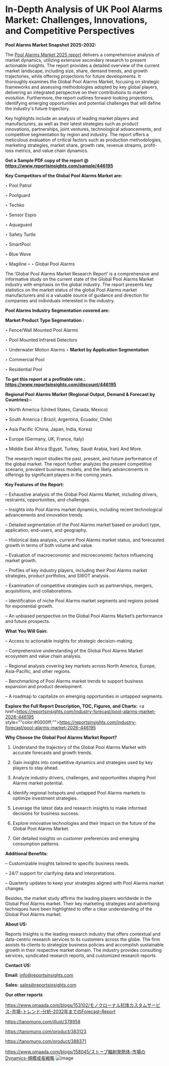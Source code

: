 # In-Depth Analysis of UK Pool Alarms Market: Challenges, Innovations, and Competitive Perspectives

<strong>Pool Alarms Market Snapshot 2025-2032:</strong>

The <a href=https://www.reportsinsights.com/sample/446195>Pool Alarms Market 2025 report</a> delivers a comprehensive analysis of market dynamics, utilizing extensive secondary research to present actionable insights. The report provides a detailed overview of the current market landscape, including size, share, demand trends, and growth trajectories, while offering projections for future developments. It thoroughly examines the Global Pool Alarms Market, focusing on strategic frameworks and assessing methodologies adopted by key global players, delivering an integrated perspective on their contributions to market evolution. Furthermore, the report outlines forward-looking projections, identifying emerging opportunities and potential challenges that will define the industry's future trajectory.

Key highlights include an analysis of leading market players and manufacturers, as well as their latest strategies such as product innovations, partnerships, joint ventures, technological advancements, and competitive segmentation by region and industry. The report offers a meticulous evaluation of critical factors such as production methodologies, marketing strategies, market share, growth rate, revenue streams, profit-loss metrics, and value chain dynamics.

<strong>Get a Sample PDF copy of the report @ <a href=https://www.reportsinsights.com/sample/446195 style=color:#0000ff;>https://www.reportsinsights.com/sample/446195</a></strong>

<strong>Key Competitors of the Global Pool Alarms Market are:</strong>

‣ Pool Patrol

‣ Poolguard

‣ Techko

‣ Sensor Espio

‣ Aquaguard

‣ Safety Turtle

‣ SmartPool

‣ Blue Wave

‣ Magiline
‣ 
‣ Global Pool Alarms

The ‘Global Pool Alarms Market Research Report’ is a comprehensive and informative study on the current state of the Global Pool Alarms Market industry with emphasis on the global industry. The report presents key statistics on the market status of the global Pool Alarms market manufacturers and is a valuable source of guidance and direction for companies and individuals interested in the industry.

<strong>Pool Alarms Industry Segmentation covered are:</strong>

<strong>Market Product Type Segmentation :</strong>

‣ Fence/Wall Mounted Pool Alarms

‣ Pool Mounted Infrared Detectors

‣ Underwater Motion Alarms
‣ 
<strong>Market by Application Segmentation</strong>

‣ Commercial Pool

‣ Residential Pool

<strong>To get this report at a profitable rate.: <a href=https://www.reportsinsights.com/discount/446195 style=color:#0000ff;>https://www.reportsinsights.com/discount/446195</a></strong>

<strong>Regional Pool Alarms Market (Regional Output, Demand &amp; Forecast by Countries):-</strong>

• North America (United States, Canada, Mexico)

• South America ( Brazil, Argentina, Ecuador, Chile)

• Asia Pacific (China, Japan, India, Korea)

• Europe (Germany, UK, France, Italy)

• Middle East Africa (Egypt, Turkey, Saudi Arabia, Iran) And More.

The research report studies the past, present, and future performance of the global market. The report further analyzes the present competitive scenario, prevalent business models, and the likely advancements in offerings by significant players in the coming years.

<strong>Key Features of the Report:</strong>

– Exhaustive analysis of the Global Pool Alarms Market, including drivers, restraints, opportunities, and challenges.

– Insights into Pool Alarms market dynamics, including recent technological advancements and innovation trends.

– Detailed segmentation of the Pool Alarms market based on product type, application, end-users, and geography.

– Historical data analysis, current Pool Alarms market status, and forecasted growth in terms of both volume and value.

– Evaluation of macroeconomic and microeconomic factors influencing market growth.

– Profiles of key industry players, including their Pool Alarms market strategies, product portfolios, and SWOT analysis.

– Examination of competitive strategies such as partnerships, mergers, acquisitions, and collaborations.

– Identification of niche Pool Alarms market segments and regions poised for exponential growth.

– An unbiased perspective on the Global Pool Alarms Market’s performance and future prospects.

<strong>What You Will Gain:</strong>

– Access to actionable insights for strategic decision-making.

– Comprehensive understanding of the Global Pool Alarms Market ecosystem and value chain analysis.

– Regional analysis covering key markets across North America, Europe, Asia-Pacific, and other regions.

– Benchmarking of Pool Alarms market trends to support business expansion and product development.

– A roadmap to capitalize on emerging opportunities in untapped segments.

<strong>Explore the Full Report Description, TOC, Figures, and Charts:</strong>
<a href=https://reportsinsights.com/industry-forecast/pool-alarms-market-2026-446195 style=""color:#0000ff;"">https://reportsinsights.com/industry-forecast/pool-alarms-market-2026-446195</a>

<strong>Why Choose the Global Pool Alarms Market Report?</strong>

1. Understand the trajectory of the Global Pool Alarms Market with accurate forecasts and growth trends.

2. Gain insights into competitive dynamics and strategies used by key players to stay ahead.

3. Analyze industry drivers, challenges, and opportunities shaping Pool Alarms market potential.

4. Identify regional hotspots and untapped Pool Alarms markets to optimize investment strategies.

5. Leverage the latest data and research insights to make informed decisions for business success.

6. Explore innovative technologies and their impact on the future of the Global Pool Alarms Market.

7. Get detailed insights on customer preferences and emerging consumption patterns.

<strong>Additional Benefits:</strong>

– Customizable insights tailored to specific business needs.

– 24/7 support for clarifying data and interpretations.

– Quarterly updates to keep your strategies aligned with Pool Alarms market changes.

Besides, the market study affirms the leading players worldwide in the Global Pool Alarms market. Their key marketing strategies and advertising techniques have been highlighted to offer a clear understanding of the Global Pool Alarms market.

<strong><strong>About US</strong>:</strong>

Reports Insights is the leading research industry that offers contextual and data-centric research services to its customers across the globe. The firm assists its clients to strategize business policies and accomplish sustainable growth in their respective market domain. The industry provides consulting services, syndicated research reports, and customized research reports.

<strong>Contact US:</strong>

<p class=><b>Email:</b> <a href=mailto:info@reportsinsights.com>info@reportsinsights.com</a></p>
<p class=><b>Sales:</b> <a href=mailto:sales@reportsinsights.com>sales@reportsinsights.com</a></p>

<strong>Our other reports</strong>

<a href=https://www.omaada.com/blogs/153102/モノクローナル抗体カスタムサービス-市場-トレンド-分析-2032年までのForecast-Report>https://www.omaada.com/blogs/153102/モノクローナル抗体カスタムサービス-市場-トレンド-分析-2032年までのForecast-Report</a>

<a href=https://tanomuno.com/illust/378958>https://tanomuno.com/illust/378958</a>

<a href=https://tanomuno.com/product/383123>https://tanomuno.com/product/383123</a>

<a href=https://tanomuno.com/product/388371>https://tanomuno.com/product/388371</a>

<a href=https://www.omaada.com/blogs/158045/ストーブ輻射発熱体-市場のDynamics-規模成長戦略>https://www.omaada.com/blogs/158045/ストーブ輻射発熱体-市場のDynamics-規模成長戦略</a>
![image](https://github.com/user-attachments/assets/d5430f98-bb28-453d-b8ba-6da7d24880c3)
